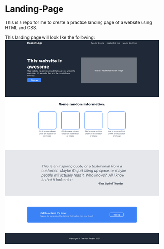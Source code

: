 # Landing-Page

This is a repo for me to create a practice landing page of a website using HTML and CSS.

This landing page will look like the following:
![Landing Page Final Result](images/Final%20Result.png)

